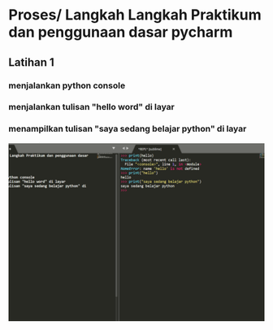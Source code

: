 # Proses/ Langkah Langkah Praktikum dan penggunaan dasar pycharm

## Latihan 1

### menjalankan python console
### menjalankan tulisan "hello word" di layar
### menampilkan tulisan "saya sedang belajar python" di layar

![scs2](scspict/scs2.png)
